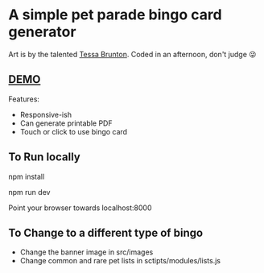# A simple pet parade bingo card generator
Art is by the talented [Tessa Brunton](https://tessabrunton.com/). Coded in an afternoon, don't judge :stuck_out_tongue_winking_eye:

## [DEMO](https://vivianeasley.github.io/pet-parade-bingo/)

Features:
- Responsive-ish
- Can generate printable PDF
- Touch or click to use bingo card

## To Run locally
npm install

npm run dev

Point your browser towards localhost:8000

## To Change to a different type of bingo
- Change the banner image in src/images
- Change common and rare pet lists in sctipts/modules/lists.js
